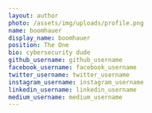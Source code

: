```yaml
---
layout: author
photo: /assets/img/uploads/profile.png
name: boomhauer
display_name: boomhauer
position: The One
bio: cybersecurity dude
github_username: github_username
facebook_username: facebook_username
twitter_username: twitter_username
instagram_username: instagram_username
linkedin_username: linkedin_username
medium_username: medium_username
---
```

